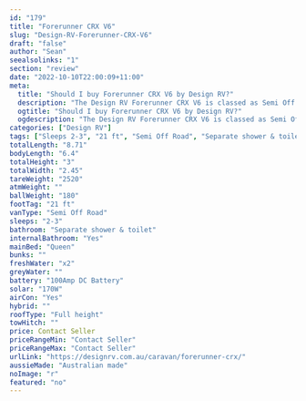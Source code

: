 ```yaml
---
id: "179"
title: "Forerunner CRX V6"
slug: "Design-RV-Forerunner-CRX-V6"
draft: "false"
author: "Sean"
seealsolinks: "1"
section: "review"
date: "2022-10-10T22:00:09+11:00"
meta:
  title: "Should I buy Forerunner CRX V6 by Design RV?"
  description: "The Design RV Forerunner CRX V6 is classed as Semi Off Road, and sleeps 2-3 people. It is Australian made and comes in at 21 ft. It generally has Separate shower & toilet."
  ogtitle: "Should I buy Forerunner CRX V6 by Design RV?"
  ogdescription: "The Design RV Forerunner CRX V6 is classed as Semi Off Road, and sleeps 2-3 people. It is Australian made and comes in at 21 ft. It generally has Separate shower & toilet."
categories: ["Design RV"]
tags: ["Sleeps 2-3", "21 ft", "Semi Off Road", "Separate shower & toilet", "Full height", "Price Unknown", "Australian made"]
totalLength: "8.71"
bodyLength: "6.4"
totalHeight: "3"
totalWidth: "2.45"
tareWeight: "2520"
atmWeight: ""
ballWeight: "180"
footTag: "21 ft"
vanType: "Semi Off Road"
sleeps: "2-3"
bathroom: "Separate shower & toilet"
internalBathroom: "Yes"
mainBed: "Queen"
bunks: ""
freshWater: "x2"
greyWater: ""
battery: "100Amp DC Battery"
solar: "170W"
airCon: "Yes"
hybrid: ""
roofType: "Full height"
towHitch: ""
price: Contact Seller
priceRangeMin: "Contact Seller"
priceRangeMax: "Contact Seller"
urlLink: "https://designrv.com.au/caravan/forerunner-crx/"
aussieMade: "Australian made"
noImage: "r"
featured: "no"
---
```

